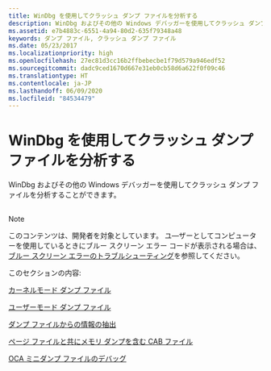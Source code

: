 ```yaml
---
title: WinDbg を使用してクラッシュ ダンプ ファイルを分析する
description: WinDbg およびその他の Windows デバッガーを使用してクラッシュ ダンプ ファイルを分析することができます。
ms.assetid: e7b4883c-6551-4a94-80d2-635f79348a48
keywords: ダンプ ファイル, クラッシュ ダンプ ファイル
ms.date: 05/23/2017
ms.localizationpriority: high
ms.openlocfilehash: 27ec81d3cc16b2ffbebecbe1f79d579a946edf52
ms.sourcegitcommit: dadc9ced1670d667e31eb0cb58d6a622f0f09c46
ms.translationtype: HT
ms.contentlocale: ja-JP
ms.lasthandoff: 06/09/2020
ms.locfileid: "84534479"
---
```

# <a name="analyze-crash-dump-files-by-using-windbg"></a>WinDbg を使用してクラッシュ ダンプ ファイルを分析する

WinDbg およびその他の Windows デバッガーを使用してクラッシュ ダンプ ファイルを分析することができます。

## <span id="ddk_crash_dump_files_dbg"></span><span id="DDK_CRASH_DUMP_FILES_DBG"></span>
> [!NOTE]
> このコンテンツは、開発者を対象としています。 ユ―ザーとしてコンピューターを使用しているときにブルー スクリーン エラー コードが表示される場合は、[ブルー スクリーン エラーのトラブルシューティング](https://support.microsoft.com/help/14238/windows-10-troubleshoot-blue-screen-errors)を参照してください。

このセクションの内容:

[カーネルモード ダンプ ファイル](kernel-mode-dump-files.md)

[ユーザーモード ダンプ ファイル](user-mode-dump-files.md)

[ダンプ ファイルからの情報の抽出](extracting-information-from-a-dump-file.md)

[ページ ファイルと共にメモリ ダンプを含む CAB ファイル](cab-files-that-contain-paging-files-along-with-a-memory-dump.md)

[OCA ミニダンプ ファイルのデバッグ](debugging-oca-minidump-files.md)


 

 

 





